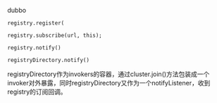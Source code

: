 dubbo

```
registry.register(
```



```
registry.subscribe(url, this);
```







```` registry.notify(url, this);
registry.notify()
````



````  registryDirectory.notify()
registryDirectory.notify()
````





registryDirectory作为invokers的容器，通过cluster.join()方法包装成一个invoker对外暴露，同时registryDirectory又作为一个notifyListener，收到registry的订阅回调。